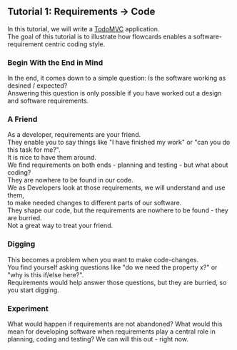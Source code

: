 ## Tutorial 1:  Requirements -> Code
In this tutorial, we will write a [TodoMVC](http://todomvc.com/) application.<br/>
The goal of this tutorial is to illustrate how flowcards enables a software-requirement centric coding style.<br/>

### Begin With the End in Mind
In the end, it comes down to a simple question: Is the software working as desined / expected?<br/>
Answering this question is only possible if you have worked out a design and software requirements.<br/>

### A Friend
As a developer, requirements are your friend.<br/>
They enable you to say things like "I have finished my work" or "can you do this task for me?".<br/>
It is nice to have them around.<br/>
We find requirements on both ends - planning and testing - but what about coding?<br/>
They are nowhere to be found in our code.<br/>
We as Developers look at those requirements, we will understand and use them,<br/>
to make needed changes to different parts of our software.<br/>
They shape our code, but the requirements are nowhere to be found - they are burried.<br/>
Not a great way to treat your friend.<br/>

### Digging
This becomes a problem when you want to make code-changes.<br/>
You find yourself asking questions like "do we need the property x?" or "why is this if/else here?".<br/>
Requirements would help answer those questions, but they are burried, so you start digging.<br/>

### Experiment
What would happen if requirements are not abandoned?
What would this mean for developing software when requirements play a central role in planning, coding and testing?
We can will this out - right now.

